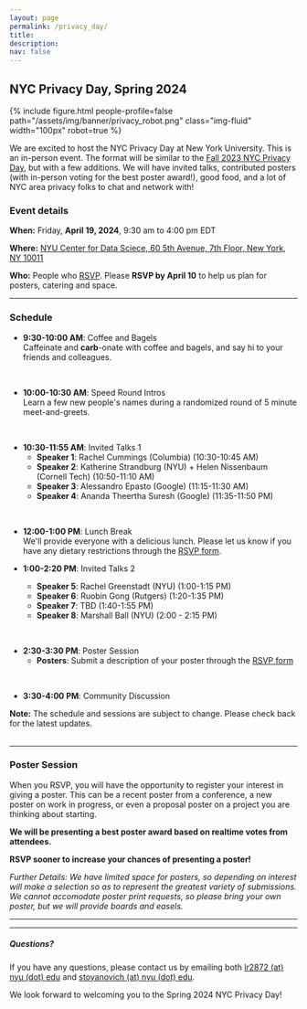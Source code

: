 ```yaml
---
layout: page
permalink: /privacy_day/
title: 
description:
nav: false
---
```


## NYC Privacy Day, Spring 2024

{% include figure.html people-profile=false path="/assets/img/banner/privacy_robot.png" class="img-fluid" width="100px" robot=true %}
<br>

We are excited to host the NYC Privacy Day at New York
University. This is an in-person event.  The format will be similar to
the [Fall 2023 NYC Privacy Day](https://rachelcummings.com/nyc-privacy-day/), but with a few
additions.  We will have invited talks, contributed posters (with
in-person voting for the best poster award!), good food, and a lot of
NYC area privacy folks to chat and network with!

### Event details

**When:** Friday, **April 19, 2024**, 9:30 am to 4:00 pm EDT 

**Where:** [NYU Center for Data Sciece, 60 5th Avenue, 7th Floor, New York, NY 10011](https://www.google.com/maps/place/60+5th+Ave,+New+York,+NY+10011/@40.735016,-73.9973769,17z)

**Who:** People who [RSVP](https://forms.gle/qxCkwxNwKHs1Yejb7).  Please **RSVP by April 10** to help us plan for posters, catering and space.

<!--## Join us for the Spring 2024 NYC Privacy Day.
## When: **April 19, 2024** from **9:30 AM to 4:00 PM**  
## Where: **NYU Center for Data Science, 60 5th Ave (7th Floor)**  
## Who: **People who [RSVP](https://forms.gle/qxCkwxNwKHs1Yejb7)**  
[(Fall 2023 NYC Privacy Day)](https://rachelcummings.com/nyc-privacy-day/) 
<br> -->



***   

### Schedule

- **9:30-10:00 AM**: Coffee and Bagels  
  Caffeinate and **carb**-onate with coffee and bagels, and say hi to your friends and colleagues.
<br>

- **10:00-10:30 AM**: Speed Round Intros  
  Learn a few new people's names during a randomized round of 5 minute meet-and-greets.
<br>

- **10:30-11:55 AM**: Invited Talks 1
    - **Speaker 1**: Rachel Cummings (Columbia) (10:30-10:45 AM)
    - **Speaker 2**: Katherine Strandburg (NYU) + Helen Nissenbaum (Cornell Tech) (10:50-11:10 AM)
    - **Speaker 3**: Alessandro Epasto (Google) (11:15-11:30 AM)
    - **Speaker 4**: Ananda Theertha Suresh (Google) (11:35-11:50 PM)  
<br>

- **12:00-1:00 PM**: Lunch Break  
  We'll provide everyone with a delicious lunch. Please let us know if you have any dietary restrictions through the [RSVP form](https://forms.gle/qxCkwxNwKHs1Yejb7).
  
- **1:00-2:20 PM**: Invited Talks 2
    - **Speaker 5**: Rachel Greenstadt (NYU) (1:00-1:15 PM)
    - **Speaker 6**: Ruobin Gong (Rutgers) (1:20-1:35 PM)
    - **Speaker 7**: TBD (1:40-1:55 PM)
    - **Speaker 8**: Marshall Ball (NYU) (2:00 - 2:15 PM)   
<br>   
   
- **2:30-3:30 PM**: Poster Session  
    - **Posters**: Submit a description of your poster through the [RSVP form](https://forms.gle/qxCkwxNwKHs1Yejb7) <!-- [Click here](TBD) to view a list of posters and presenters.  -->
<br>
  
- **3:30-4:00 PM**: Community Discussion 
<!--  As with the first iteration, an open forum to discuss future iterations and format modifications. -->

<div class="note">
<strong>Note:</strong> The schedule and sessions are subject to change. Please check back for the latest updates.
</div>   
<br>   

***  

<!--
### Catering

The event will feature morning refreshments and a catered lunch. Specific details about the menu will be announced soon.

***  
-->

### Poster Session

When you RSVP, you will have the opportunity to register your interest in giving a poster. This can be a recent poster from a conference, a new poster on work in progress, or even a proposal poster on a project you are thinking about starting. 

**We will be presenting a best poster award based on realtime votes from attendees.**

**RSVP sooner to increase your chances of presenting a poster!**

*Further Details: We have limited space for posters, so depending on interest will make a selection so as to represent the greatest variety of submissions. We cannot accomodate poster print requests, so please bring your own poster, but we will provide boards and easels.*

***  

<!-- ### RSVP  
Please RSVP by no later than **April 10, 2024** to help us plan for posters, catering and space.  

<div class="registration-link">
<a href="https://forms.gle/qxCkwxNwKHs1Yejb7">RSVP Here</a>
</div>
-->
***  

<h5>Questions?</h5>

If you have any questions, please contact us by emailing both [lr2872 (at) nyu (dot) edu]() and [stoyanovich (at) nyu (dot) edu]().

We look forward to welcoming you to the Spring 2024 NYC Privacy Day!

<!-- ### *Hosted by the Center for Responsible AI at NYU* -->
